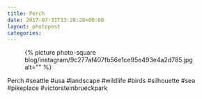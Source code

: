 ```yaml
---
title: Perch
date: 2017-07-31T13:28:28+00:00
layout: photopost
categories:
---
```


<figure class="photo photo--square">
  {% picture photo-square blog/instagram/9c277af407fb56e1ce95e493e4a2d785.jpg alt="" %}
</figure>

Perch
#seattle #usa #landscape #wildlife #birds #silhouette #sea #pikeplace #victorsteinbrueckpark
